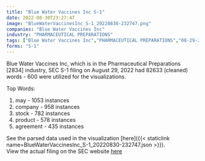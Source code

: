 ```yaml
---
title: "Blue Water Vaccines Inc S-1"
date: 2022-08-30T23:27:47
image: "BlueWaterVaccinesInc_S-1_20220830-232747.png"
companies: "Blue Water Vaccines Inc"
industry: "PHARMACEUTICAL PREPARATIONS"
tags: ["Blue Water Vaccines Inc","PHARMACEUTICAL PREPARATIONS","08-29-2022","S-1"]
forms: "S-1"
---
```

Blue Water Vaccines Inc, which is in the Pharmaceutical Preparations [2834] industry, SEC S-1 filing on August 29, 2022 had 82633 (cleaned) words - 600 were utilized for the visualizations.

Top Words:
1. may - 1053 instances
2. company - 958 instances
3. stock - 782 instances
4. product - 578 instances
5. agreement - 435 instances


See the parsed data used in the visualization [here]({{< staticlink name=BlueWaterVaccinesInc_S-1_20220830-232747.json >}}).  
View the actual filing on the SEC website [here](https://www.sec.gov/Archives/edgar/data/1782107/0001213900-22-051830.txt)